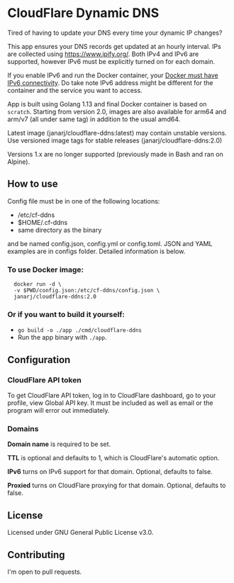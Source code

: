 # CloudFlare Dynamic DNS

Tired of having to update your DNS every time your dynamic IP changes?

This app ensures your DNS records get updated at an hourly interval. IPs are collected using https://www.ipify.org/.
Both IPv4 and IPv6 are supported, however IPv6 must be explicitly turned on for each domain.

If you enable IPv6 and run the Docker container, your
[Docker must have IPv6 connectivity](https://docs.docker.com/config/daemon/ipv6/).
Do take note IPv6 address might be different for the container and the service you want to access.

App is built using Golang 1.13 and final Docker container is based on `scratch`.
Starting from version 2.0, images are also available for arm64 and arm/v7 (all under same tag)
in addition to the usual amd64.

Latest image (janarj/cloudflare-ddns:latest) may contain unstable versions.
Use versioned image tags for stable releases (janarj/cloudflare-ddns:2.0)

Versions 1.x are no longer supported (previously made in Bash and ran on Alpine).


## How to use

Config file must be in one of the following locations:
- /etc/cf-ddns
- $HOME/.cf-ddns
- same directory as the binary

and be named config.json, config.yml or config.toml.
JSON and YAML examples are in configs folder.
Detailed information is below.

### To use Docker image:
```
  docker run -d \
  -v $PWD/config.json:/etc/cf-ddns/config.json \ 
  janarj/cloudflare-ddns:2.0
```

### Or if you want to build it yourself:
- `go build -o ./app ./cmd/cloudflare-ddns`
- Run the app binary with `./app`.

## Configuration

### CloudFlare API token
To get CloudFlare API token, log in to CloudFlare dashboard, go to your profile, view Global API key.
It must be included as well as email or the program will error out immediately.

### Domains
**Domain name** is required to be set.

**TTL** is optional and defaults to 1, which is CloudFlare's automatic option.

**IPv6** turns on IPv6 support for that domain. Optional, defaults to false.

**Proxied** turns on CloudFlare proxying for that domain. Optional, defaults to false.

## License
Licensed under GNU General Public License v3.0.

## Contributing
I'm open to pull requests.
